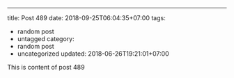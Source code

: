 ---
title: Post 489
date: 2018-09-25T06:04:35+07:00
tags:
  - random post
  - untagged
category:
  - random post
  - uncategorized
updated: 2018-06-26T19:21:01+07:00

This is content of post 489